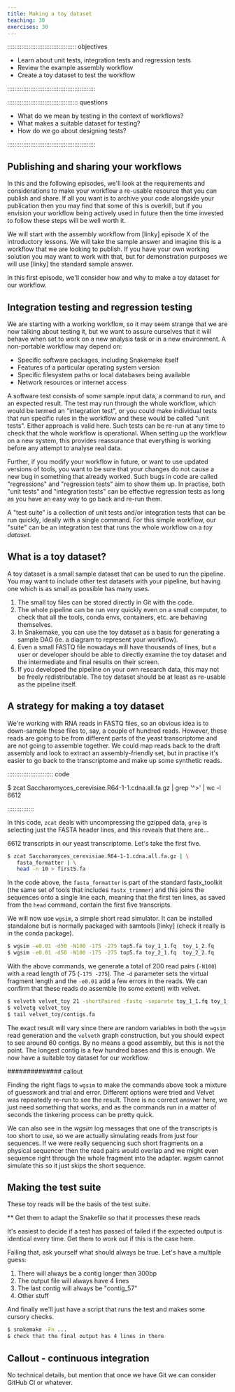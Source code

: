 ```yaml
---
title: Making a toy dataset
teaching: 30
exercises: 30
---
```


::::::::::::::::::::::::::::::::::::::: objectives

- Learn about unit tests, integration tests and regression tests
- Review the example assembly workflow
- Create a toy dataset to test the workflow

::::::::::::::::::::::::::::::::::::::::::::::::::

:::::::::::::::::::::::::::::::::::::::: questions

- What do we mean by testing in the context of workflows?
- What makes a suitable dataset for testing?
- How do we go about designing tests?

::::::::::::::::::::::::::::::::::::::::::::::::::

## Publishing and sharing your workflows

In this and the following episodes, we'll look at the requirements and considerations to make your
workflow a re-usable resource that you can publish and share. If all you want is to archive your
code alongside your publication then you may find that some of this is overkill, but if you
envision your workflow being actively used in future then the time invested to follow these steps
will be well worth it.

We will start with the assembly workflow from [linky] episode X of the introductory lessons. We
will take the sample answer and imagine this is a workflow that we are looking to publish. If you
have your own working solution you may want to work with that, but for demonstration purposes
we will use [linky] the standard sample answer.

In this first episode, we'll consider how and why to make a toy dataset for our workflow.

## Integration testing and regression testing

We are starting with a working workflow, so it may seem strange that we are now talking about
testing it, but we want to assure ourselves that it will behave when set to work
on a new analysis task or in a new environment. A non-portable workflow may depend on:

   * Specific software packages, including Snakemake itself
   * Features of a particular operating system version
   * Specific filesystem paths or local databases being available
   * Network resources or internet access

A software test consists of some sample input data, a command to run, and an expected
result. The test may run through the whole workflow, which would be termed an "integration test",
or you could make individual tests that run specific rules in the workflow and these would be
called "unit tests". Either approach is valid here. Such tests can be re-run at any time to
check that the whole workflow is operational. When setting up the workflow on a new system,
this provides reassurance that everything is working before any attempt to analyse real data.

Further, if you modify your workflow in future, or want to use updated versions of tools, you want
to be sure that your changes do not cause a new bug in something that already worked. Such bugs
in code are called "regressions" and "regression tests" aim to show them up. In practise, both
"unit tests" and "integration tests" can be effective regression tests as long as you have an easy
way to go back and re-run them.

A "test suite" is a collection of unit tests and/or integration tests that can be run quickly,
ideally with a single command. For this simple workflow, our "suite" can be an integration test
that runs the whole workflow on a *toy dataset*.

## What is a toy dataset?

A toy dataset is a small sample dataset that can be used to run the pipeline. You may want to
include other test datasets with your pipeline, but having one which is as small as possible has
many uses.

1. The small toy files can be stored directly in Git with the code.
1. The whole pipeline can be run very quickly even on a small computer, to check that all the
   tools, conda envs, containers, etc. are behaving themselves.
1. In Snakemake, you can use the toy dataset as a basis for generating a sample DAG (ie. a
   diagram to represent your workflow).
1. Even a small FASTQ file nowadays will have thousands of lines, but a user or developer should
   be able to directly examine the toy dataset and the intermediate and final results on their
   screen.
1. If you developed the pipeline on your own research data, this may not be freely redistributable.
   The toy dataset should be at least as re-usable as the pipeline itself.

## A strategy for making a toy dataset

We're working with RNA reads in FASTQ files, so an obvious idea is to down-sample these files to,
say, a couple of hundred reads. However, these reads are going to be from different parts of the
yeast transcriptome and are not going to assemble together. We could map reads back to the draft
assembly and look to extract an assembly-friendly set, but in practise it's easier to go
back to the transcriptome and make up some synthetic reads.

:::::::::::::::::::::::::: code

$ zcat Saccharomyces_cerevisiae.R64-1-1.cdna.all.fa.gz | grep '^>' | wc -l
6612

:::::::::::::::

In this code, `zcat` deals with uncompressing the gzipped data, `grep` is selecting just the FASTA
header lines, and this reveals that there are...

6612 transcripts in our yeast transcriptome. Let's take the first five.

```bash
$ zcat Saccharomyces_cerevisiae.R64-1-1.cdna.all.fa.gz | \
   fasta_formatter | \
   head -n 10 > first5.fa
```

In the code above, the `fasta_formatter` is part of the standard fastx_toolkit (the same set of
tools that includes `fastx_trimmer`) and this joins the sequences onto a single line each, meaning
that the first ten lines, as saved from the `head` command, contain the first five transcripts.

We will now use `wgsim`, a simple short read simulator. It can be installed standalone but is
normally packaged with samtools [linky] (check it really is in the conda package).

```bash
$ wgsim -e0.01 -d50 -N100 -175 -275 top5.fa toy_1_1.fq  toy_1_2.fq
$ wgsim -e0.01 -d50 -N100 -175 -275 top5.fa toy_2_1.fq  toy_2_2.fq
```

With the above commands, we generate a total of 200 read pairs (`-N100`) with a read length of 75
(`-175 -275`). The `-d` parameter sets the virtual fragment length and the `-e0.01` add a few
errors in the reads. We can confirm that these reads do assemble (to some extent) with velvet.

```bash
$ velveth velvet_toy 21 -shortPaired -fastq -separate toy_1_1.fq toy_1_2.fq toy_2_1.fq toy_2_2.fq
$ velvetg velvet_toy
$ tail velvet_toy/contigs.fa
```

The exact result will vary since there are random variables in both the `wgsim` read generation
and the `velveth` graph construction, but you should expect to see around 60 contigs. By no means
a good assembly, but this is not the point. The longest contig is a few hundred bases and this
is enough. We now have a suitable toy dataset for our workflow.

############## callout

Finding the right flags to `wgsim` to make the commands above took a mixture of guesswork and
trial and error. Different options were tried and Velvet was repeatedly re-run to see the result.
There is no correct answer here, we just need something that works, and as the commands run in a
matter of seconds the tinkering process can be pretty quick.

We can also see in the *wgsim* log messages that one of the transcripts is too short to use, so we
are actually simulating reads from just four sequences. If we were really sequencing such short
fragments on a physical sequencer then the read pairs would overlap and we might even sequence
right through the whole fragment into the adapter. *wgsim* cannot simulate this so it just skips
the short sequence.

####

## Making the test suite

These toy reads will be the basis of the test suite.

** Get them to adapt the Snakefile so that it processes these reads

It's easiest to decide if a test has passed of failed if the expected output is identical every
time.
Get them to work out if this is the case here.

Failing that, ask yourself what should always be true. Let's have a multiple guess:

1) There will always be a contig longer than 300bp
2) The output file will always have 4 lines
3) The last contig will always be "contig_57"
4) Other stuff

And finally we'll just have a script that runs the test and makes some cursory checks.

```bash
$ snakemake -Fn ...
$ check that the final output has 4 lines in there
```

## Callout - continuous integration

No technical details, but mention that once we have Git we can consider GitHub CI
or whatever.
